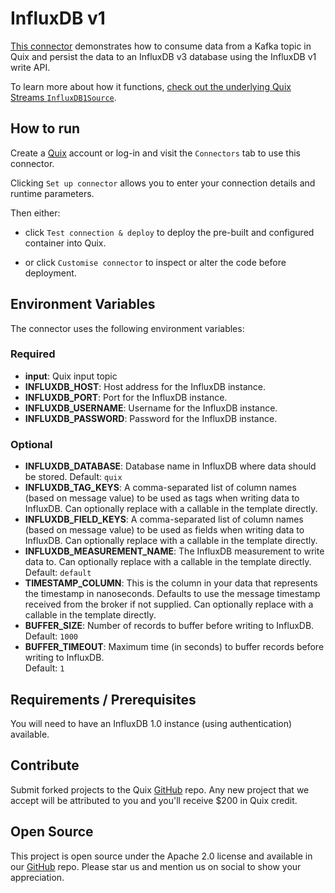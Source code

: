 # InfluxDB v1

[This connector](https://github.com/quixio/quix-samples/tree/main/python/destinations/influxdb_1) demonstrates how to 
consume data from a Kafka topic in Quix and persist the data to an InfluxDB v3 database using the InfluxDB v1 write API.

To learn more about how it functions, [check out the underlying 
Quix Streams `InfluxDB1Source`](https://quix.io/docs/quix-streams/connectors/sinks/influxdb1-sink.html).

## How to run

Create a [Quix](https://portal.platform.quix.io/signup?xlink=github) account or log-in and visit the `Connectors` tab to use this connector.

Clicking `Set up connector` allows you to enter your connection details and runtime parameters.

Then either: 
* click `Test connection & deploy` to deploy the pre-built and configured container into Quix. 

* or click `Customise connector` to inspect or alter the code before deployment.

## Environment Variables

The connector uses the following environment variables:

### Required
- **input**: Quix input topic
- **INFLUXDB_HOST**: Host address for the InfluxDB instance.
- **INFLUXDB_PORT**: Port for the InfluxDB instance.
- **INFLUXDB_USERNAME**: Username for the InfluxDB instance.
- **INFLUXDB_PASSWORD**: Password for the InfluxDB instance.

### Optional
- **INFLUXDB_DATABASE**: Database name in InfluxDB where data should be stored. 
  Default: `quix`
- **INFLUXDB_TAG_KEYS**: A comma-separated list of column names (based on message value) to be used as tags when writing data to InfluxDB.
  Can optionally replace with a callable in the template directly.
- **INFLUXDB_FIELD_KEYS**: A comma-separated list of column names (based on message value) to be used as fields when writing data to InfluxDB.
  Can optionally replace with a callable in the template directly.
- **INFLUXDB_MEASUREMENT_NAME**: The InfluxDB measurement to write data to. 
  Can optionally replace with a callable in the template directly.
  Default: `default`
- **TIMESTAMP_COLUMN**: This is the column in your data that represents the timestamp in nanoseconds. 
  Defaults to use the message timestamp received from the broker if not supplied.
  Can optionally replace with a callable in the template directly.
- **BUFFER_SIZE**: Number of records to buffer before writing to InfluxDB.  
  Default: `1000`
- **BUFFER_TIMEOUT**: Maximum time (in seconds) to buffer records before writing to InfluxDB.  
  Default: `1`

## Requirements / Prerequisites

You will need to have an InfluxDB 1.0 instance (using authentication) available.

## Contribute

Submit forked projects to the Quix [GitHub](https://github.com/quixio/quix-samples) repo. Any new project that we accept will be attributed to you and you'll receive $200 in Quix credit.

## Open Source

This project is open source under the Apache 2.0 license and available in our [GitHub](https://github.com/quixio/quix-samples) repo. Please star us and mention us on social to show your appreciation.
